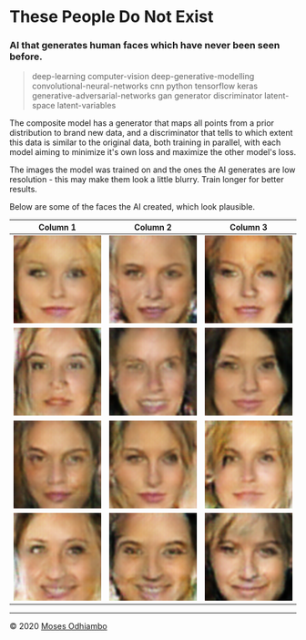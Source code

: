 # These People Do Not Exist

### AI that generates human faces which have never been seen before.

> deep-learning computer-vision deep-generative-modelling convolutional-neural-networks cnn python tensorflow keras generative-adversarial-networks gan generator discriminator latent-space latent-variables

The composite model has a generator that maps all points from a prior distribution to brand new data, and a discriminator that tells to which extent this data is similar to the original data, both training in parallel, with each model aiming to minimize it's own loss and maximize the other model's loss.

The images the model was trained on and the ones the AI generates are low resolution - this may make them look a little blurry. Train longer for better results. 

Below are some of the faces the AI created, which look plausible.

Column 1                                 | Column 2                                | Column 3                                
:---------------------------------------:|:---------------------------------------:|:---------------------------------------:
![face](./best/1.png?raw=true "face 1")  |![face](./best/2.png?raw=true "face 2")  |![face](./best/3.png?raw=true "face 3")  
![face](./best/4.png?raw=true "face 4")  |![face](./best/5.png?raw=true "face 5")  |![face](./best/6.png?raw=true "face 6")  
![face](./best/7.png?raw=true "face 7")  |![face](./best/8.png?raw=true "face 8")  |![face](./best/9.png?raw=true "face 9")  
![face](./best/10.png?raw=true "face 10")|![face](./best/11.png?raw=true "face 11")|![face](./best/12.png?raw=true "face 12")

---

© 2020 [Moses Odhiambo](https://github.com/badass-techie)
